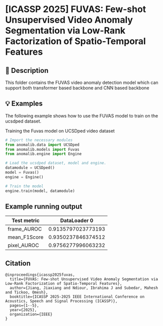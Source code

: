 # [ICASSP 2025] FUVAS: Few-shot Unsupervised Video Anomaly Segmentation via Low-Rank Factorization of Spatio-Temporal Features

## 📝 Description

This folder contains the FUVAS video anomaly detection model which can support both transformer based backbone and CNN based backbone

## 💡 Examples

The following example shows how to use the FUVAS model to train on the ucsdped dataset.


<summary>Training the Fuvas model on UCSDped video dataset</summary>

```python
# Import the necessary modules
from anomalib.data import UCSDped
from anomalib.models import Fuvas
from anomalib.engine import Engine

# Load the ucsdped dataset, model and engine.
datamodule = UCSDped()
model = Fuvas()
engine = Engine()

# Train the model
engine.train(model, datamodule)
```


## Example running output
| Test metric	| DataLoader 0 |
| ----------  | ------------ |
| frame_AUROC	|0.9135797023773193|
| mean_F1Score	|0.9350237846374512|
| pixel_AUROC	|0.9756277996063232|




<section class="section" id="BibTeX">
  <div class="container is-max-desktop content">
    <h2 class="title">Citation</h2>
    <pre><code>@inproceedings{icassp2025fuvas,
  title={FUVAS: Few-shot Unsupervised Video Anomaly Segmentation via Low-Rank Factorization of Spatio-Temporal Features},
  author={Jiang, Jiaxiang and Ndiour, Ibrahima J and Subedar, Mahesh and Tickoo, Omesh},
  booktitle={ICASSP 2025-2025 IEEE International Conference on Acoustics, Speech and Signal Processing (ICASSP)},
  pages={1--5},
  year={2025},
  organization={IEEE}
}</code></pre>
  </div>
</section>

